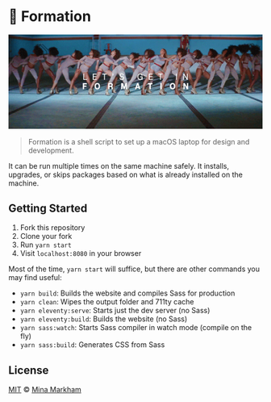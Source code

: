 <h1>🐝 Formation</h1>
<img alt="Let's get in formation" src="./formation.gif" />

> Formation is a shell script to set up a macOS laptop for design and development.

It can be run multiple times on the same machine safely. It installs, upgrades, or skips packages based on what is already installed on the machine.

## Getting Started

1. Fork this repository
2. Clone your fork
3. Run `yarn start`
4. Visit `localhost:8080` in your browser

Most of the time, `yarn start` will suffice, but there are other commands you may find useful:

- `yarn build`: Builds the website and compiles Sass for production
- `yarn clean`: Wipes the output folder and 711ty cache
- `yarn eleventy:serve`: Starts just the dev server (no Sass)
- `yarn eleventy:build`: Builds the website (no Sass)
- `yarn sass:watch`: Starts Sass compiler in watch mode (compile on the fly)
- `yarn sass:build`: Generates CSS from Sass

## License

[MIT][license] © [Mina Markham][author]

[author]: https://github.com/minamarkham
[license]: LICENSE
